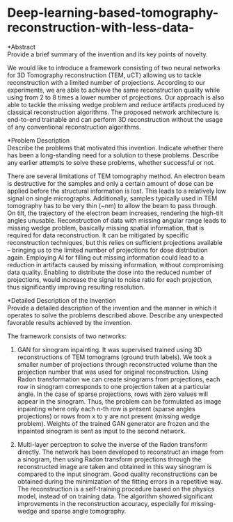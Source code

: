 # Deep-learning-based-tomography-reconstruction-with-less-data-

*Abstract  
Provide a brief summary of the invention and its key points of novelty.    

We would like to introduce a framework consisting of two neural networks for 3D Tomography reconstruction (TEM, uCT) allowing us to tackle reconstruction with a limited number of projections. According to our experiments, we are able to achieve the same reconstruction quality while using from 2 to 8 times a lower number of projections. Our approach is also able to tackle the missing wedge problem and reduce artifacts produced by classical reconstruction algorithms. The proposed network architecture is end-to-end trainable and can perform 3D reconstruction without the usage of any conventional reconstruction algorithms.
  
   
 
 
*Problem Description  
Describe the problems that motivated this invention. Indicate whether there has been a long-standing need for a solution to these problems. Describe any earlier attempts to solve these problems, whether successful or not.   

There are several limitations of TEM tomography method. An electron beam is destructive for the samples and only a certain amount of dose can be applied before the structural information is lost. This leads to a relatively low signal on single micrographs. Additionally, samples typically used in TEM tomography has to be very thin (~nm) to allow the beam to pass through. On tilt, the trajectory of the electron beam increases, rendering the high-tilt angles unusable. 
Reconstruction of data with missing angular range leads to missing wedge problem, basically missing spatial information, that is required for data reconstruction. It can be mitigated by specific reconstruction techniques, but this relies on sufficient projections available – bringing us to the limited number of projections for dose distribution again. 
Employing AI for filling out missing information could lead to a reduction in artifacts caused by missing information, without compromising data quality. Enabling to distribute the dose into the reduced number of projections, would increase the signal to noise ratio for each projection, thus significantly improving resulting resolution.
  
   
 
 
*Detailed Description of the Invention  
Provide a detailed description of the invention and the manner in which it operates to solve the problems described above. Describe any unexpected favorable results achieved by the invention.   

The framework consists of two networks:
1) GAN for sinogram inpainting. It was supervised trained using 3D reconstructions of TEM tomograms (ground truth labels). We took a smaller number of projections through reconstructed volume than the projection number that was used for original reconstruction. Using Radon transformation we can create sinograms from projections, each row in sinogram corresponds to one projection taken at a particular angle. In the case of sparse projections, rows with zero values will appear in the sinogram. Thus, the problem can be formulated as image inpainting where only each n-th row is present (sparse angles projections) or rows from x to y are not present (missing wedge problem). 
Weights of the trained GAN generator are frozen and the inpainted sinogram is sent as input to the second network.

2) Multi-layer perceptron to solve the inverse of the Radon transform directly. The network has been developed to reconstruct an image from a sinogram, then using Radon transform projections through the reconstructed image are taken and obtained in this way sinogram is compared to the input sinogram. Good quality reconstructions can be obtained during the minimization of the fitting errors in a repetitive way. The reconstruction is a self-training procedure based on the physics model, instead of on training data. The algorithm showed significant improvements in the reconstruction accuracy, especially for missing-wedge and sparse angle tomography. 
